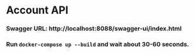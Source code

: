 # Account API

### Swagger URL: http://localhost:8088/swagger-ui/index.html
### Run `docker-compose up --build` and wait about 30-60 seconds.
